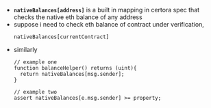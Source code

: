 - __`nativeBalances[address]`__ is a built in mapping in certora spec that checks the native eth balance of any address
- suppose i need to check eth balance of contract under verification,
    ```solidity
    nativeBalances[currentContract]
    ```
- similarly
  ```solidity
  // example one
  function balanceHelper() returns (uint){
    return nativeBalances[msg.sender];
  }

  // example two
  assert nativeBalances[e.msg.sender] >= property;

  ```
